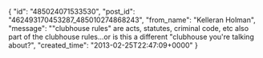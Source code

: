  {
   "id": "485024071533530",
   "post_id": "462493170453287_485010274868243",
   "from_name": "Kelleran Holman",
   "message": "\"clubhouse rules\" are acts, statutes, criminal code, etc also part of the clubhouse rules...or is this a different \"clubhouse you're talking about?",
   "created_time": "2013-02-25T22:47:09+0000"
 }
